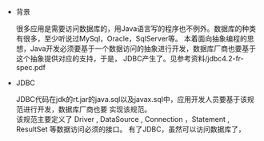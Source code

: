 - 背景  

    很多应用是需要访问数据库的，用Java语言写的程序也不例外。数据库的种类有很多，至少听说过MySql，Oracle，SqlServer等。
    本着面向抽象编程的思想，Java开发必须要基于一个数据访问的抽象进行开发，数据库厂商也要基于这个抽象提供对应的支持，于是，
    JDBC产生了。见参考资料/jdbc4.2-fr-spec.pdf  
    
- JDBC  

    JDBC代码在jdk的rt.jar的java.sql以及javax.sql中，应用开发人员要基于该规范进行开发，数据库厂商也要
    实现该规范。  
    该规范主要定义了 Driver , DataSource , Connection ，Statement , ResultSet 等数据访问必须的接口。
    有了JDBC，虽然可以访问数据库了，
    